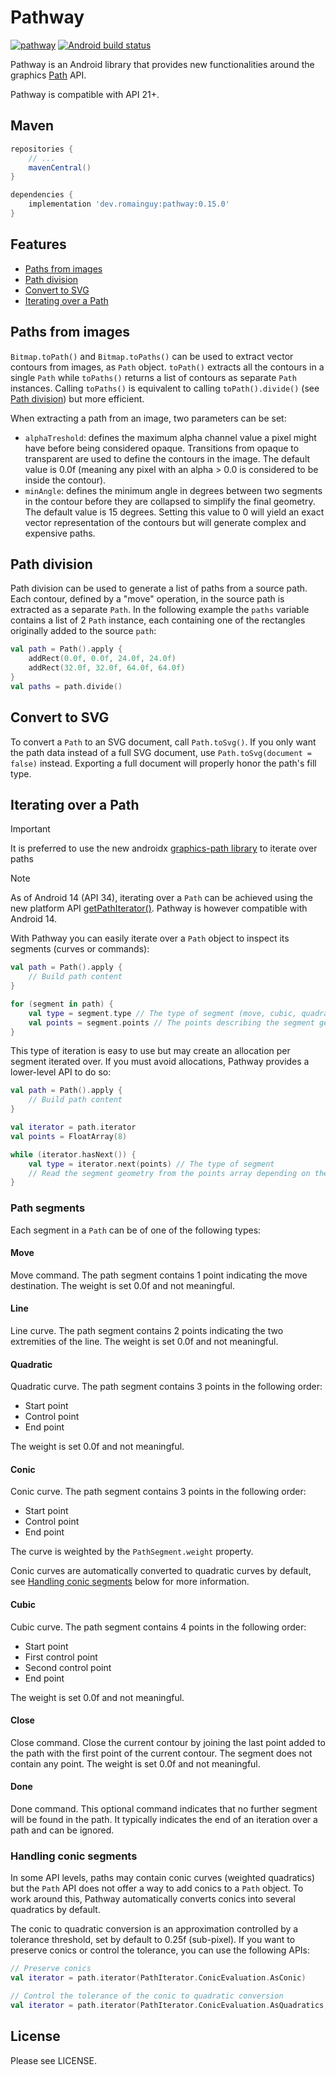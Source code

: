 # Pathway

[![pathway](https://maven-badges.herokuapp.com/maven-central/dev.romainguy/pathway/badge.svg?subject=pathway)](https://maven-badges.herokuapp.com/maven-central/dev.romainguy/pathway)
[![Android build status](https://github.com/romainguy/pathway/workflows/Android/badge.svg)](https://github.com/romainguy/pathway/actions?query=workflow%3AAndroid)

Pathway is an Android library that provides new functionalities around the graphics
[Path](https://developer.android.com/reference/android/graphics/Path) API.

Pathway is compatible with API 21+.

## Maven

```gradle
repositories {
    // ...
    mavenCentral()
}

dependencies {
    implementation 'dev.romainguy:pathway:0.15.0'
}
```

## Features

- [Paths from images](#paths-from-images)
- [Path division](#path-division)
- [Convert to SVG](#convert-to-svg)
- [Iterating over a Path](#iterating-over-a-path)

## Paths from images

`Bitmap.toPath()` and `Bitmap.toPaths()` can be used to extract vector contours from images, as
`Path` object. `toPath()` extracts all the contours in a single `Path` while `toPaths()` returns
a list of contours as separate `Path` instances. Calling `toPaths()` is equivalent to calling
`toPath().divide()` (see [Path division](#path-division)) but more efficient.

When extracting a path from an image, two parameters can be set:
- `alphaTreshold`: defines the maximum alpha channel value a pixel might have before being
  considered opaque. Transitions from opaque to transparent are used to define the contours
  in the image. The default value is 0.0f (meaning any pixel with an alpha > 0.0 is considered
  to be inside the contour).
- `minAngle`: defines the minimum angle in degrees between two segments in the contour before
  they are collapsed to simplify the final geometry. The default value is 15 degrees. Setting
  this value to 0 will yield an exact vector representation of the contours but will generate
  complex and expensive paths.

## Path division

Path division can be used to generate a list of paths from a source path. Each contour, defined
by a "move" operation, in the source path is extracted as a separate `Path`. In the following
example the `paths` variable contains a list of 2 `Path` instance, each containing one of the
rectangles originally added to the source `path`:

```kotlin
val path = Path().apply {
    addRect(0.0f, 0.0f, 24.0f, 24.0f)
    addRect(32.0f, 32.0f, 64.0f, 64.0f)
}
val paths = path.divide()
```

## Convert to SVG

To convert a `Path` to an SVG document, call `Path.toSvg()`. If you only want the path data instead
of a full SVG document, use `Path.toSvg(document = false)` instead. Exporting a full document will
properly honor the path's fill type.

## Iterating over a Path

> [!IMPORTANT]
> It is preferred to use the new androidx
> [graphics-path library](https://developer.android.com/jetpack/androidx/releases/graphic) to
> iterate over paths

> [!NOTE]
> As of Android 14 (API 34), iterating over a `Path` can be achieved using the new
> platform API [getPathIterator()](https://developer.android.com/reference/android/graphics/Path#getPathIterator()).
> Pathway is however compatible with Android 14.

With Pathway you can easily iterate over a `Path` object to inspect its segments
(curves or commands):

```kotlin
val path = Path().apply {
    // Build path content
}

for (segment in path) {
    val type = segment.type // The type of segment (move, cubic, quadratic, line, close, etc.)
    val points = segment.points // The points describing the segment geometry
}
```

This type of iteration is easy to use but may create an allocation per segment iterated over.
If you must avoid allocations, Pathway provides a lower-level API to do so:

```kotlin
val path = Path().apply {
    // Build path content
}

val iterator = path.iterator
val points = FloatArray(8)

while (iterator.hasNext()) {
    val type = iterator.next(points) // The type of segment
    // Read the segment geometry from the points array depending on the type
}

```

### Path segments

Each segment in a `Path` can be of one of the following types:

#### Move

Move command. The path segment contains 1 point indicating the move destination.
The weight is set 0.0f and not meaningful.

#### Line

Line curve. The path segment contains 2 points indicating the two extremities of
the line. The weight is set 0.0f and not meaningful.

#### Quadratic

Quadratic curve. The path segment contains 3 points in the following order:
- Start point
- Control point
- End point

The weight is set 0.0f and not meaningful.

#### Conic

Conic curve. The path segment contains 3 points in the following order:
- Start point
- Control point
- End point

The curve is weighted by the `PathSegment.weight` property.

Conic curves are automatically converted to quadratic curves by default, see
[Handling conic segments](#handling-conic-segments) below for more information.

#### Cubic

Cubic curve. The path segment contains 4 points in the following order:
- Start point
- First control point
- Second control point
- End point

The weight is set 0.0f and not meaningful.

#### Close

Close command. Close the current contour by joining the last point added to the
path with the first point of the current contour. The segment does not contain
any point. The weight is set 0.0f and not meaningful.

#### Done

Done command. This optional command indicates that no further segment will be
found in the path. It typically indicates the end of an iteration over a path
and can be ignored.

### Handling conic segments

In some API levels, paths may contain conic curves (weighted quadratics) but the
`Path` API does not offer a way to add conics to a `Path` object. To work around
this, Pathway automatically converts conics into several quadratics by default.

The conic to quadratic conversion is an approximation controlled by a tolerance
threshold, set by default to 0.25f (sub-pixel). If you want to preserve conics
or control the tolerance, you can use the following APIs:

```kotlin
// Preserve conics
val iterator = path.iterator(PathIterator.ConicEvaluation.AsConic)

// Control the tolerance of the conic to quadratic conversion
val iterator = path.iterator(PathIterator.ConicEvaluation.AsQuadratics, 2.0f)

```

## License

Please see LICENSE.
